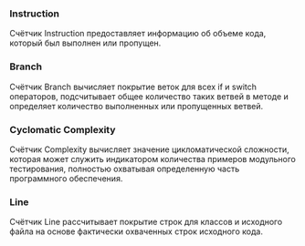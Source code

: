 ### Instruction
Счётчик Instruction  предоставляет информацию об объеме кода, который был выполнен или пропущен.
### Branch
Счётчик Branch вычисляет покрытие веток для всех if  и switch операторов,  подсчитывает общее количество таких ветвей в методе и определяет количество выполненных или пропущенных ветвей.
### Cyclomatic Complexity
Счётчик Complexity вычисляет значение цикломатической сложности, которая может служить индикатором количества примеров модульного тестирования, полностью охватывая определенную часть программного обеспечения.
### Line
Счётчик Line рассчитывает покрытие строк для классов и исходного файла на основе фактически охваченных строк исходного кода.